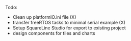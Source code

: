 Todo:
 - Clean up platformIO.ini file (X)
 - transfer freeRTOS tasks to minimal serial example (X)
 - Setup SquareLine Studio for export to existing project
 - design components for tiles and charts